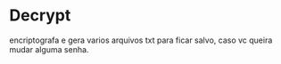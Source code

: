 # Decrypt
encriptografa e gera varios arquivos txt para ficar salvo, caso vc queira mudar alguma senha.
